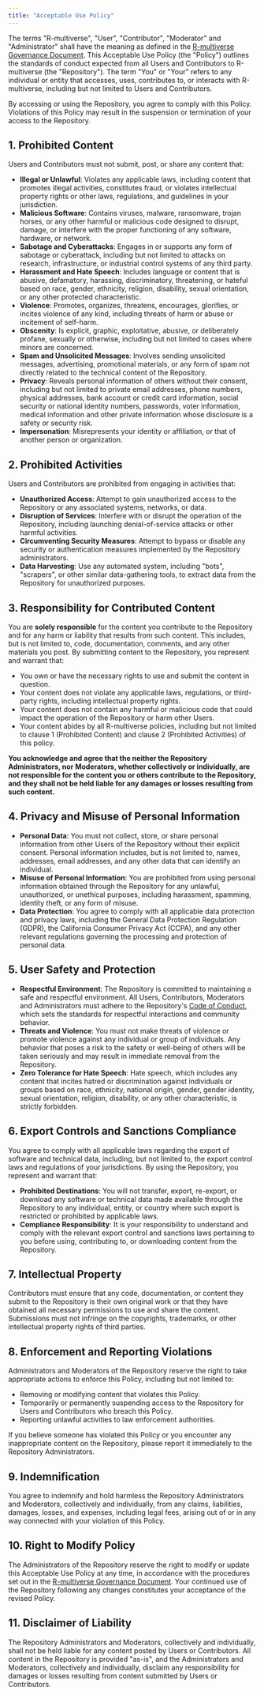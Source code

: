 ```yaml
---
title: "Acceptable Use Policy"
---
```


The terms "R-multiverse", "User", "Contributor", "Moderator" and "Administrator" shall have the meaning as defined in the [R-multiverse Governance Document](governance.md).
This Acceptable Use Policy (the "Policy") outlines the standards of conduct expected from all Users and Contributors to R-multiverse (the "Repository").
The term "You" or "Your" refers to any individual or entity that accesses, uses, contributes to, or interacts with R-multiverse, including but not limited to Users and Contributors.

By accessing or using the Repository, you agree to comply with this Policy.
Violations of this Policy may result in the suspension or termination of your access to the Repository.

## 1. Prohibited Content

Users and Contributors must not submit, post, or share any content that:

- **Illegal or Unlawful**: Violates any applicable laws, including content that promotes illegal activities, constitutes fraud, or violates intellectual property rights or other laws, regulations, and guidelines in your jurisdiction.
- **Malicious Software**: Contains viruses, malware, ransomware, trojan horses, or any other harmful or malicious code designed to disrupt, damage, or interfere with the proper functioning of any software, hardware, or network.
- **Sabotage and Cyberattacks**: Engages in or supports any form of sabotage or cyberattack, including but not limited to attacks on research, infrastructure, or industrial control systems of any third party.
- **Harassment and Hate Speech**: Includes language or content that is abusive, defamatory, harassing, discriminatory, threatening, or hateful based on race, gender, ethnicity, religion, disability, sexual orientation, or any other protected characteristic.
- **Violence**: Promotes, organizes, threatens, encourages, glorifies, or incites violence of any kind, including threats of harm or abuse or incitement of self-harm.
- **Obscenity**: Is explicit, graphic, exploitative, abusive, or deliberately profane, sexually or otherwise, including but not limited to cases where minors are concerned.
- **Spam and Unsolicited Messages**: Involves sending unsolicited messages, advertising, promotional materials, or any form of spam not directly related to the technical content of the Repository.
- **Privacy**: Reveals personal information of others without their consent, including but not limited to private email addresses, phone numbers, physical addresses, bank account or credit card information, social security or national identity numbers, passwords, voter information, medical information and other private information whose disclosure is a safety or security risk.
- **Impersonation**: Misrepresents your identity or affiliation, or that of another person or organization.

## 2. Prohibited Activities

Users and Contributors are prohibited from engaging in activities that:

- **Unauthorized Access**: Attempt to gain unauthorized access to the Repository or any associated systems, networks, or data.
- **Disruption of Services**: Interfere with or disrupt the operation of the Repository, including launching denial-of-service attacks or other harmful activities.
- **Circumventing Security Measures**: Attempt to bypass or disable any security or authentication measures implemented by the Repository administrators.
- **Data Harvesting**: Use any automated system, including "bots", "scrapers", or other similar data-gathering tools, to extract data from the Repository for unauthorized purposes.

## 3. Responsibility for Contributed Content

You are **solely responsible** for the content you contribute to the Repository and for any harm or liability that results from such content. This includes, but is not limited to, code, documentation, comments, and any other materials you post. By submitting content to the Repository, you represent and warrant that:

- You own or have the necessary rights to use and submit the content in question.
- Your content does not violate any applicable laws, regulations, or third-party rights, including intellectual property rights.
- Your content does not contain any harmful or malicious code that could impact the operation of the Repository or harm other Users.
- Your content abides by all R-multiverse policies, including but not limited to clause 1 (Prohibited Content) and clause 2 (Prohibited Activities) of this policy.

**You acknowledge and agree that the neither the Repository Administrators, nor Moderators, whether collectively or individually, are not responsible for the content you or others contribute to the Repository, and they shall not be held liable for any damages or losses resulting from such content.**

## 4. Privacy and Misuse of Personal Information

- **Personal Data**: You must not collect, store, or share personal information from other Users of the Repository without their explicit consent.
Personal information includes, but is not limited to, names, addresses, email addresses, and any other data that can identify an individual.
- **Misuse of Personal Information**: You are prohibited from using personal information obtained through the Repository for any unlawful, unauthorized, or unethical purposes, including harassment, spamming, identity theft, or any form of misuse.
- **Data Protection**: You agree to comply with all applicable data protection and privacy laws, including the General Data Protection Regulation (GDPR), the California Consumer Privacy Act (CCPA), and any other relevant regulations governing the processing and protection of personal data.

## 5. User Safety and Protection

- **Respectful Environment**: The Repository is committed to maintaining a safe and respectful environment. All Users, Contributors, Moderators and Administrators must adhere to the Repository's [Code of Conduct](conduct.md), which sets the standards for respectful interactions and community behavior.
- **Threats and Violence**: You must not make threats of violence or promote violence against any individual or group of individuals. Any behavior that poses a risk to the safety or well-being of others will be taken seriously and may result in immediate removal from the Repository.
- **Zero Tolerance for Hate Speech**: Hate speech, which includes any content that incites hatred or discrimination against individuals or groups based on race, ethnicity, national origin, gender, gender identity, sexual orientation, religion, disability, or any other characteristic, is strictly forbidden.

## 6. Export Controls and Sanctions Compliance

You agree to comply with all applicable laws regarding the export of software and technical data, including, but not limited to, the export control laws and regulations of your jurisdictions. By using the Repository, you represent and warrant that:

- **Prohibited Destinations**: You will not transfer, export, re-export, or download any software or technical data made available through the Repository to any individual, entity, or country where such export is restricted or prohibited by applicable laws.
- **Compliance Responsibility**: It is your responsibility to understand and comply with the relevant export control and sanctions laws pertaining to you before using, contributing to, or downloading content from the Repository.

## 7. Intellectual Property

Contributors must ensure that any code, documentation, or content they submit to the Repository is their own original work or that they have obtained all necessary permissions to use and share the content.
Submissions must not infringe on the copyrights, trademarks, or other intellectual property rights of third parties.

## 8. Enforcement and Reporting Violations

Administrators and Moderators of the Repository reserve the right to take appropriate actions to enforce this Policy, including but not limited to:

- Removing or modifying content that violates this Policy.
- Temporarily or permanently suspending access to the Repository for Users and Contributors who breach this Policy.
- Reporting unlawful activities to law enforcement authorities.

If you believe someone has violated this Policy or you encounter any inappropriate content on the Repository, please report it immediately to the Repository Administrators.

## 9. Indemnification

You agree to indemnify and hold harmless the Repository Administrators and Moderators, collectively and individually, from any claims, liabilities, damages, losses, and expenses, including legal fees, arising out of or in any way connected with your violation of this Policy.

## 10. Right to Modify Policy

The Administrators of the Repository reserve the right to modify or update this Acceptable Use Policy at any time, in accordance with the procedures set out in the [R-multiverse Governance Document](governance.md).
Your continued use of the Repository following any changes constitutes your acceptance of the revised Policy.

## 11. Disclaimer of Liability

The Repository Administrators and Moderators, collectively and individually, shall not be held liable for any content posted by Users or Contributors.
All content in the Repository is provided "as-is", and the Administrators and Moderators, collectively and individually, disclaim any responsibility for damages or losses resulting from content submitted by Users or Contributors.
